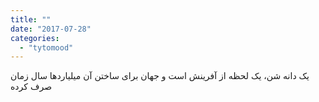 ```yaml
---
title: ""
date: "2017-07-28"
categories: 
  - "tytomood"
---
```


یک دانه شن، یک لحظه از آفرینش است و جهان برای ساختن آن میلیاردها سال زمان صرف کرده
